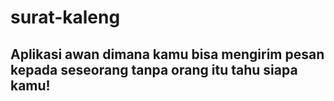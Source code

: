 # surat-kaleng
## Aplikasi awan dimana kamu bisa mengirim pesan kepada seseorang tanpa orang itu tahu siapa kamu!
